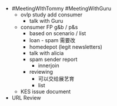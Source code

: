 - #MeetingWIthTommy #MeetingWithGuru
	- ovlp study add consumer
		- talk with Guru
	- consumer FP  g&b / p&s
		- based on scenario / list
		- loan - spam 需要改
		- homedepot (legit newsletters)
		- talk with alicia
		- spam sender report
			- innerjoin
		- reviewing
			- 可以交给展艺育
			- list
	- KES issue document
- URL Review